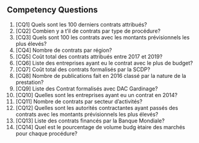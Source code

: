 ## Competency Questions

1. [CQ1] Quels sont les 100 derniers contrats attribués?
2. [CQ2] Combien y a t’il de contrats par type de procédure?
3. [CQ3] Quels sont 100 les contrats avec les montants prévisionnels les plus élevés?
4. [CQ4] Nombre de contrats par région?
5. [CQ5] Coût total des contrats attribués entre 2017 et 2019?
6. [CQ6] Liste des entreprises ayant eu le contrat avec le plus de budget?
7. [CQ7] Coût total des contrats formalisés par la SCDP?
8. [CQ8] Nombre de publications fait en 2016 classé par la nature de la prestation?
9. [CQ9] Liste des Contrat formalisés avec DAC Gardinage?
10. [CQ10] Quelles sont les entreprises ayant eu un contrat en 2014?
11. [CQ11] Nombre de contrats par secteur d’activités?
12. [CQ12] Quelles sont les autorités contractantes ayant passés des contrats avec les montants prévisionnels les plus élevés?
13. [CQ13] Liste des contrats financés par la Banque Mondiale?
14. [CQ14] Quel est le pourcentage de volume budg ́etaire des marchés pour chaque procédure?